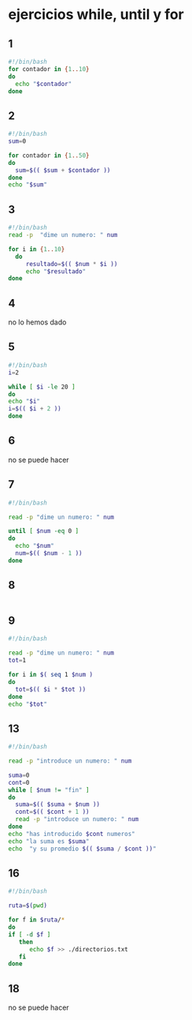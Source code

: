 # ejercicios while, until y for
 
 ## 1
 ```bash
#!/bin/bash
for contador in {1..10}
do
   echo "$contador"
done
 ```
 ## 2
 ```bash
#!/bin/bash
sum=0

for contador in {1..50}
do
   sum=$(( $sum + $contador ))
done
echo "$sum"
 ```
 ## 3
 ```bash
#!/bin/bash
read -p  "dime un numero: " num

for i in {1..10}
   do
      resultado=$(( $num * $i ))
      echo "$resultado"
done
 ```
 ## 4
 no lo hemos dado
 ## 5
 ```bash
#!/bin/bash
i=2

while [ $i -le 20 ]
do
echo "$i"
i=$(( $i + 2 ))
done
 ```
 ## 6
 no se puede hacer
 ## 7
 ```bash
#!/bin/bash

read -p "dime un numero: " num

until [ $num -eq 0 ]
do
   echo "$num"
   num=$(( $num - 1 ))
done
 ```
 ## 8
 ```bash

 ```
 ## 9 
 ```bash
#!/bin/bash

read -p "dime un numero: " num
tot=1

for i in $( seq 1 $num )
do
   tot=$(( $i * $tot ))
done
echo "$tot"
 ```
##

 ## 13
 ```bash
#!/bin/bash

read -p "introduce un numero: " num

suma=0
cont=0
while [ $num != "fin" ]
do
   suma=$(( $suma + $num ))
   cont=$(( $cont + 1 ))
   read -p "introduce un numero: " num
done
echo "has introducido $cont numeros"
echo "la suma es $suma"
echo  "y su promedio $(( $suma / $cont ))"
 ```

 
## 16
```bash
#!/bin/bash

ruta=$(pwd)

for f in $ruta/*
do
if [ -d $f ]
   then
      echo $f >> ./directorios.txt
   fi
done
```
 ## 18
 no se puede hacer